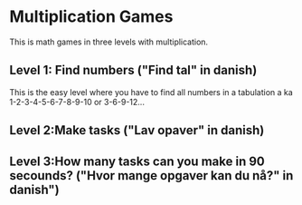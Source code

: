 # Multiplication Games
This is math games in three levels with multiplication.

## Level 1: Find numbers ("Find tal" in danish)
This is the easy level where you have to find all numbers in a tabulation a ka 1-2-3-4-5-6-7-8-9-10 or 3-6-9-12...

## Level 2:Make tasks ("Lav opaver" in danish)


## Level 3:How many tasks can you make in 90 secounds? ("Hvor mange opgaver kan du nå?" in danish")
